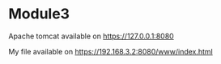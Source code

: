 # Module3
Apache tomcat available on https://127.0.0.1:8080

My file available on https://192.168.3.2:8080/www/index.html
